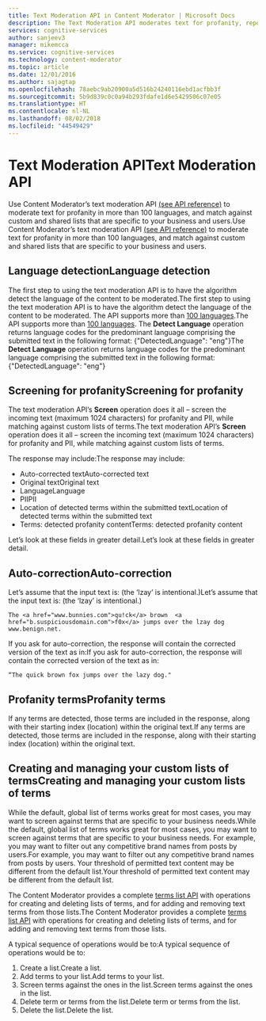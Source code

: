 ```yaml
---
title: Text Moderation API in Content Moderator | Microsoft Docs
description: The Text Moderation API moderates text for profanity, reports malware and phishing URLs, and matches against lists specific to a business.
services: cognitive-services
author: sanjeev3
manager: mikemcca
ms.service: cognitive-services
ms.technology: content-moderator
ms.topic: article
ms.date: 12/01/2016
ms.author: sajagtap
ms.openlocfilehash: 78aebc9ab20900a5d516b24240116ebd1acfbb3f
ms.sourcegitcommit: 5b9d839c0c0a94b293fdafe1d6e5429506c07e05
ms.translationtype: HT
ms.contentlocale: nl-NL
ms.lasthandoff: 08/02/2018
ms.locfileid: "44549429"
---
```

# <a name="text-moderation-api"></a><span data-ttu-id="543f8-103">Text Moderation API</span><span class="sxs-lookup"><span data-stu-id="543f8-103">Text Moderation API</span></span>

<span data-ttu-id="543f8-104">Use Content Moderator’s text moderation API [(see API reference)](api-reference.md "Content Moderator API Reference") to moderate text for profanity in more than 100 languages, and match against custom and shared lists that are specific to your business and users.</span><span class="sxs-lookup"><span data-stu-id="543f8-104">Use Content Moderator’s text moderation API [(see API reference)](api-reference.md "Content Moderator API Reference") to moderate text for profanity in more than 100 languages, and match against custom and shared lists that are specific to your business and users.</span></span>

## <a name="language-detection"></a><span data-ttu-id="543f8-105">Language detection</span><span class="sxs-lookup"><span data-stu-id="543f8-105">Language detection</span></span>

<span data-ttu-id="543f8-106">The first step to using the text moderation API is to have the algorithm detect the language of the content to be moderated.</span><span class="sxs-lookup"><span data-stu-id="543f8-106">The first step to using the text moderation API is to have the algorithm detect the language of the content to be moderated.</span></span> <span data-ttu-id="543f8-107">The API supports more than [100 languages](Text-Moderation-API-Languages.md).</span><span class="sxs-lookup"><span data-stu-id="543f8-107">The API supports more than [100 languages](Text-Moderation-API-Languages.md).</span></span> <span data-ttu-id="543f8-108">The **Detect Language** operation returns language codes for the predominant language comprising the submitted text in the following format: {"DetectedLanguage": "eng"}</span><span class="sxs-lookup"><span data-stu-id="543f8-108">The **Detect Language** operation returns language codes for the predominant language comprising the submitted text in the following format: {"DetectedLanguage": "eng"}</span></span>

## <a name="screening-for-profanity"></a><span data-ttu-id="543f8-109">Screening for profanity</span><span class="sxs-lookup"><span data-stu-id="543f8-109">Screening for profanity</span></span>

<span data-ttu-id="543f8-110">The text moderation API’s **Screen** operation does it all – screen the incoming text (maximum 1024 characters) for profanity and PII, while matching against custom lists of terms.</span><span class="sxs-lookup"><span data-stu-id="543f8-110">The text moderation API’s **Screen** operation does it all – screen the incoming text (maximum 1024 characters) for profanity and PII, while matching against custom lists of terms.</span></span>

<span data-ttu-id="543f8-111">The response may include:</span><span class="sxs-lookup"><span data-stu-id="543f8-111">The response may include:</span></span>

- <span data-ttu-id="543f8-112">Auto-corrected text</span><span class="sxs-lookup"><span data-stu-id="543f8-112">Auto-corrected text</span></span>
- <span data-ttu-id="543f8-113">Original text</span><span class="sxs-lookup"><span data-stu-id="543f8-113">Original text</span></span>
- <span data-ttu-id="543f8-114">Language</span><span class="sxs-lookup"><span data-stu-id="543f8-114">Language</span></span>
- <span data-ttu-id="543f8-115">PII</span><span class="sxs-lookup"><span data-stu-id="543f8-115">PII</span></span>
- <span data-ttu-id="543f8-116">Location of detected terms within the submitted text</span><span class="sxs-lookup"><span data-stu-id="543f8-116">Location of detected terms within the submitted text</span></span>
- <span data-ttu-id="543f8-117">Terms: detected profanity content</span><span class="sxs-lookup"><span data-stu-id="543f8-117">Terms: detected profanity content</span></span>

<span data-ttu-id="543f8-118">Let’s look at these fields in greater detail.</span><span class="sxs-lookup"><span data-stu-id="543f8-118">Let’s look at these fields in greater detail.</span></span>

## <a name="auto-correction"></a><span data-ttu-id="543f8-119">Auto-correction</span><span class="sxs-lookup"><span data-stu-id="543f8-119">Auto-correction</span></span>

<span data-ttu-id="543f8-120">Let’s assume that the input text is: (the ‘lzay’ is intentional.)</span><span class="sxs-lookup"><span data-stu-id="543f8-120">Let’s assume that the input text is: (the ‘lzay’ is intentional.)</span></span>

    The <a href="www.bunnies.com">qu!ck</a> brown  <a href="b.suspiciousdomain.com">f0x</a> jumps over the lzay dog www.benign.net.

<span data-ttu-id="543f8-121">If you ask for auto-correction, the response will contain the corrected version of the text as in:</span><span class="sxs-lookup"><span data-stu-id="543f8-121">If you ask for auto-correction, the response will contain the corrected version of the text as in:</span></span>

    “The quick brown fox jumps over the lazy dog."

## <a name="profanity-terms"></a><span data-ttu-id="543f8-122">Profanity terms</span><span class="sxs-lookup"><span data-stu-id="543f8-122">Profanity terms</span></span>

<span data-ttu-id="543f8-123">If any terms are detected, those terms are included in the response, along with their starting index (location) within the original text.</span><span class="sxs-lookup"><span data-stu-id="543f8-123">If any terms are detected, those terms are included in the response, along with their starting index (location) within the original text.</span></span>

## <a name="creating-and-managing-your-custom-lists-of-terms"></a><span data-ttu-id="543f8-124">Creating and managing your custom lists of terms</span><span class="sxs-lookup"><span data-stu-id="543f8-124">Creating and managing your custom lists of terms</span></span>

<span data-ttu-id="543f8-125">While the default, global list of terms works great for most cases, you may want to screen against terms that are specific to your business needs.</span><span class="sxs-lookup"><span data-stu-id="543f8-125">While the default, global list of terms works great for most cases, you may want to screen against terms that are specific to your business needs.</span></span> <span data-ttu-id="543f8-126">For example, you may want to filter out any competitive brand names from posts by users.</span><span class="sxs-lookup"><span data-stu-id="543f8-126">For example, you may want to filter out any competitive brand names from posts by users.</span></span> <span data-ttu-id="543f8-127">Your threshold of permitted text content may be different from the default list.</span><span class="sxs-lookup"><span data-stu-id="543f8-127">Your threshold of permitted text content may be different from the default list.</span></span>

<span data-ttu-id="543f8-128">The Content Moderator provides a complete [terms list API](https://westus.dev.cognitive.microsoft.com/docs/services/57cf755e3f9b070c105bd2c2/operations/57cf755e3f9b070868a1f675 "Content Moderator Terms List API") with operations for creating and deleting lists of terms, and for adding and removing text terms from those lists.</span><span class="sxs-lookup"><span data-stu-id="543f8-128">The Content Moderator provides a complete [terms list API](https://westus.dev.cognitive.microsoft.com/docs/services/57cf755e3f9b070c105bd2c2/operations/57cf755e3f9b070868a1f675 "Content Moderator Terms List API") with operations for creating and deleting lists of terms, and for adding and removing text terms from those lists.</span></span>

<span data-ttu-id="543f8-129">A typical sequence of operations would be to:</span><span class="sxs-lookup"><span data-stu-id="543f8-129">A typical sequence of operations would be to:</span></span>

1. <span data-ttu-id="543f8-130">Create a list.</span><span class="sxs-lookup"><span data-stu-id="543f8-130">Create a list.</span></span>
1. <span data-ttu-id="543f8-131">Add terms to your list.</span><span class="sxs-lookup"><span data-stu-id="543f8-131">Add terms to your list.</span></span>
1. <span data-ttu-id="543f8-132">Screen terms against the ones in the list.</span><span class="sxs-lookup"><span data-stu-id="543f8-132">Screen terms against the ones in the list.</span></span>
1. <span data-ttu-id="543f8-133">Delete term or terms from the list.</span><span class="sxs-lookup"><span data-stu-id="543f8-133">Delete term or terms from the list.</span></span>
1. <span data-ttu-id="543f8-134">Delete the list.</span><span class="sxs-lookup"><span data-stu-id="543f8-134">Delete the list.</span></span>
